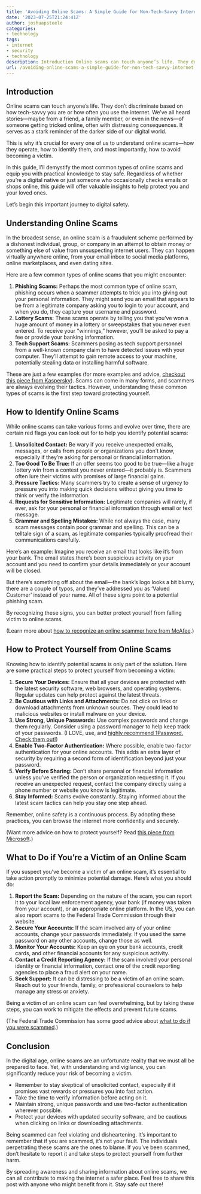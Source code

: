 ```yaml
---
title: 'Avoiding Online Scams: A Simple Guide for Non-Tech-Savvy Internet Users'
date: '2023-07-25T21:24:41Z'
author: joshuapsteele
categories:
- technology
tags:
- internet
- security
- technology
description: Introduction Online scams can touch anyone’s life. They don’t discriminate based on how tech-savvy you are or how often you use the internet.
url: /avoiding-online-scams-a-simple-guide-for-non-tech-savvy-internet-users/
---
```

## Introduction

Online scams can touch anyone’s life. They don’t discriminate based on how tech-savvy you are or how often you use the internet. We’ve all heard stories—maybe from a friend, a family member, or even in the news—of someone getting tricked online, often with distressing consequences. It serves as a stark reminder of the darker side of our digital world.

This is why it’s crucial for every one of us to understand online scams—how they operate, how to identify them, and most importantly, how to avoid becoming a victim.

In this guide, I’ll demystify the most common types of online scams and equip you with practical knowledge to stay safe. Regardless of whether you’re a digital native or just someone who occasionally checks emails or shops online, this guide will offer valuable insights to help protect you and your loved ones.

Let’s begin this important journey to digital safety.

## Understanding Online Scams

In the broadest sense, an online scam is a fraudulent scheme performed by a dishonest individual, group, or company in an attempt to obtain money or something else of value from unsuspecting internet users. They can happen virtually anywhere online, from your email inbox to social media platforms, online marketplaces, and even dating sites.

Here are a few common types of online scams that you might encounter:

1. **Phishing Scams:** Perhaps the most common type of online scam, phishing occurs when a scammer attempts to trick you into giving out your personal information. They might send you an email that appears to be from a legitimate company asking you to login to your account, and when you do, they capture your username and password.
2. **Lottery Scams:** These scams operate by telling you that you’ve won a huge amount of money in a lottery or sweepstakes that you never even entered. To receive your “winnings,” however, you’ll be asked to pay a fee or provide your banking information.
3. **Tech Support Scams:** Scammers posing as tech support personnel from a well-known company claim to have detected issues with your computer. They’ll attempt to gain remote access to your machine, potentially stealing data or installing harmful software.

These are just a few examples (for more examples and advice, [checkout this piece from Kaspersky](https://usa.kaspersky.com/resource-center/threats/top-scams-how-to-avoid-becoming-a-victim)). Scams can come in many forms, and scammers are always evolving their tactics. However, understanding these common types of scams is the first step toward protecting yourself.

## How to Identify Online Scams

While online scams can take various forms and evolve over time, there are certain red flags you can look out for to help you identify potential scams:

1. **Unsolicited Contact:** Be wary if you receive unexpected emails, messages, or calls from people or organizations you don’t know, especially if they’re asking for personal or financial information.
2. **Too Good To Be True:** If an offer seems too good to be true—like a huge lottery win from a contest you never entered—it probably is. Scammers often lure their victims with promises of large financial gains.
3. **Pressure Tactics:** Many scammers try to create a sense of urgency to pressure you into making quick decisions without giving you time to think or verify the information.
4. **Requests for Sensitive Information:** Legitimate companies will rarely, if ever, ask for your personal or financial information through email or text message.
5. **Grammar and Spelling Mistakes:** While not always the case, many scam messages contain poor grammar and spelling. This can be a telltale sign of a scam, as legitimate companies typically proofread their communications carefully.

Here’s an example: Imagine you receive an email that looks like it’s from your bank. The email states there’s been suspicious activity on your account and you need to confirm your details immediately or your account will be closed.

But there’s something off about the email—the bank’s logo looks a bit blurry, there are a couple of typos, and they’ve addressed you as ‘Valued Customer’ instead of your name. All of these signs point to a potential phishing scam.

By recognizing these signs, you can better protect yourself from falling victim to online scams.

(Learn more about [how to recognize an online scammer here from McAfee](https://www.mcafee.com/learn/how-to-recognize-an-online-scammer/).)

## How to Protect Yourself from Online Scams

Knowing how to identify potential scams is only part of the solution. Here are some practical steps to protect yourself from becoming a victim:

1. **Secure Your Devices:** Ensure that all your devices are protected with the latest security software, web browsers, and operating systems. Regular updates can help protect against the latest threats.
2. **Be Cautious with Links and Attachments:** Do not click on links or download attachments from unknown sources. They could lead to malicious websites or install malware on your device.
3. **Use Strong, Unique Passwords:** Use complex passwords and change them regularly. Consider using a password manager to help keep track of your passwords. (I LOVE, use, and [highly recommend 1Password. Check them out!](https://1password.com/))
4. **Enable Two-Factor Authentication:** Where possible, enable two-factor authentication for your online accounts. This adds an extra layer of security by requiring a second form of identification beyond just your password.
5. **Verify Before Sharing:** Don’t share personal or financial information unless you’ve verified the person or organization requesting it. If you receive an unexpected request, contact the company directly using a phone number or website you know is legitimate.
6. **Stay Informed:** Scams evolve constantly. Staying informed about the latest scam tactics can help you stay one step ahead.

Remember, online safety is a continuous process. By adopting these practices, you can browse the internet more confidently and securely.

(Want more advice on how to protect yourself? Read [this piece from Microsoft](https://support.microsoft.com/en-au/topic/protect-yourself-from-online-scams-and-attacks-0109ae3f-fe61-4262-8dce-2ee3cd43bac7).)

## What to Do if You’re a Victim of an Online Scam

If you suspect you’ve become a victim of an online scam, it’s essential to take action promptly to minimize potential damage. Here’s what you should do:

1. **Report the Scam:** Depending on the nature of the scam, you can report it to your local law enforcement agency, your bank (if money was taken from your account), or an appropriate online platform. In the US, you can also report scams to the Federal Trade Commission through their website.
2. **Secure Your Accounts:** If the scam involved any of your online accounts, change your passwords immediately. If you used the same password on any other accounts, change those as well.
3. **Monitor Your Accounts:** Keep an eye on your bank accounts, credit cards, and other financial accounts for any suspicious activity.
4. **Contact a Credit Reporting Agency:** If the scam involved your personal identity or financial information, contact one of the credit reporting agencies to place a fraud alert on your name.
5. **Seek Support:** It can be distressing to be a victim of an online scam. Reach out to your friends, family, or professional counselors to help manage any stress or anxiety.

Being a victim of an online scam can feel overwhelming, but by taking these steps, you can work to mitigate the effects and prevent future scams.

(The Federal Trade Commission has some good advice about [what to do if you were scammed](https://consumer.ftc.gov/articles/what-do-if-you-were-scammed).)

## Conclusion

In the digital age, online scams are an unfortunate reality that we must all be prepared to face. Yet, with understanding and vigilance, you can significantly reduce your risk of becoming a victim.

- Remember to stay skeptical of unsolicited contact, especially if it promises vast rewards or pressures you into fast action.
- Take the time to verify information before acting on it.
- Maintain strong, unique passwords and use two-factor authentication wherever possible.
- Protect your devices with updated security software, and be cautious when clicking on links or downloading attachments.

Being scammed can feel violating and disheartening. It’s important to remember that if you are scammed, it’s not your fault. The individuals perpetrating these scams are the ones to blame. If you’ve been scammed, don’t hesitate to report it and take steps to protect yourself from further harm.

By spreading awareness and sharing information about online scams, we can all contribute to making the internet a safer place. Feel free to share this post with anyone who might benefit from it. Stay safe out there!
